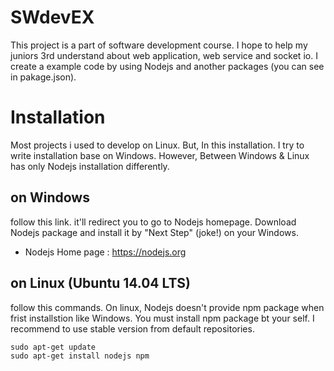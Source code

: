 # SWdevEX
This project is a part of software development course. I hope to help my juniors 3rd understand about web application, web service and socket io. I create a example code by using Nodejs and another packages (you can see in pakage.json).

# Installation
Most projects i used to develop on Linux. But, In this installation. I try to write installation base on Windows. However, Between Windows & Linux has only Nodejs installation differently.

## on Windows
follow this link. it'll redirect you to go to Nodejs homepage. Download Nodejs package and install it by "Next Step" (joke!) on your Windows.
* Nodejs Home page : https://nodejs.org

## on Linux (Ubuntu 14.04 LTS)
follow this commands. On linux, Nodejs doesn't provide npm package when frist installstion like Windows. You must install npm package bt your self. I recommend to use stable version from default repositories.
```
sudo apt-get update
sudo apt-get install nodejs npm
```
